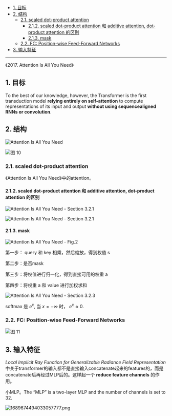 - [1. 目标](#1-目标)
- [2. 结构](#2-结构)
  - [2.1. scaled dot-product attention](#21-scaled-dot-product-attention)
    - [2.1.2. scaled dot-product attention 和 additive attention, dot-product attention 的区别](#212-scaled-dot-product-attention-和-additive-attention-dot-product-attention-的区别)
    - [2.1.3. mask](#213-mask)
  - [2.2. FC: Position-wise Feed-Forward Networks](#22-fc-position-wise-feed-forward-networks)
- [3. 输入特征](#3-输入特征)

---

《2017. Attention Is All You Need》

## 1. 目标

To the best of our knowledge, however, the Transformer is the first transduction model **relying entirely on self-attention** to compute representations of its input and output **without using sequencealigned RNNs or convolution**.

## 2. 结构

![Attention Is All You Need](https://cdn.jsdelivr.net/gh/sword4869/pic1@main/images/202407062012994.png)  

![图 10](https://cdn.jsdelivr.net/gh/sword4869/pic1@main/images/202407062012995.png)  


### 2.1. scaled dot-product attention

《Attention Is All You Need》中的attention。

#### 2.1.2. scaled dot-product attention 和 additive attention, dot-product attention 的区别

![Attention Is All You Need - Section 3.2.1](https://cdn.jsdelivr.net/gh/sword4869/pic1@main/images/202407062012996.png)  


![Attention Is All You Need - Section 3.2.1](https://cdn.jsdelivr.net/gh/sword4869/pic1@main/images/202407062012997.png)  


#### 2.1.3. mask


![Attention Is All You Need - Fig.2](https://cdn.jsdelivr.net/gh/sword4869/pic1@main/images/202407062012998.png)  


第一步： query 和 key 相乘，然后缩放，得到权值 s

第二步：是否mask

第三步：将权值进行归一化，得到直接可用的权重 a

第四步：将权重 a 和 value 进行加权求和

![Attention Is All You Need - Section 3.2.3](https://cdn.jsdelivr.net/gh/sword4869/pic1@main/images/202407062012999.png)  

softmax 是 $e^x$, 当 $x = -\infty$ 时， $e^x \approx 0$.


### 2.2. FC: Position-wise Feed-Forward Networks

![图 11](https://cdn.jsdelivr.net/gh/sword4869/pic1@main/images/202407062012000.png)  


## 3. 输入特征

*Local Implicit Ray Function for Generalizable Radiance Field Representation* 中关于transformer的输入都不是直接输入concatenate起来的features的，而是concatenate后再经过MLP后的。这样起一个 **reduce feature channels** 的作用。

小MLP。The “MLP” is a two-layer MLP and the number of channels is set to 32.

![1689674494033057777.png](https://cdn.jsdelivr.net/gh/sword4869/pic1@main/images/202407062012001.png)

